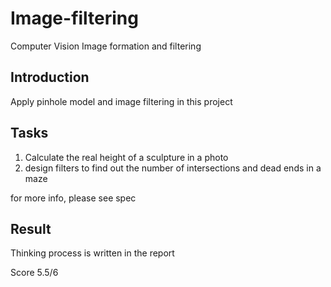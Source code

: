 # Image-filtering
Computer Vision Image formation and filtering

## Introduction
Apply pinhole model and image filtering in this project

## Tasks
1. Calculate the real height of a sculpture in a photo
2. design filters to find out the number of intersections and dead ends in a maze

for more info, please see spec

## Result
Thinking process is written in the report

Score 5.5/6
